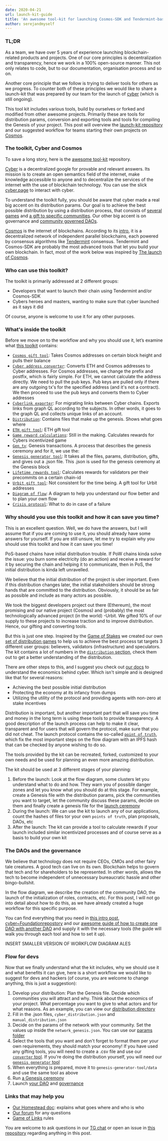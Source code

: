 ```yaml
---
date: 2020-04-21
url: launch-kit-guide
title: 'An awesome tool-kit for launching Cosmos-SDK and Tendermint-based projects'
author: serejandmyself
---
```


### TL;DR 
As a team, we have over 5 years of experience launching blockchain-related products and projects. One of our core principles is decentralization and transparency, hence we work in a 100% open-source manner. This not only relates to code, but to our documentation, organisation process and so on.

Another core principle that we follow is trying to deliver tools for others as we progress. To counter both of these principles we would like to share a launch-kit that was prepared by our team for the launch of [cyber](https://cyber.page/) (which is still ongoing). 

This tool kit includes various tools, build by ourselves or forked and modified from other awesome projects. Primarily these are tools for distribution params, conversion and exporting tools and tools for compiling the Genesis of your project. This post will overview the [launch-kit repository](https://github.com/cybercongress/launch-kit) and our suggested workflow for teams starting their own projects on [Cosmos](https://cosmos.network/). 

### The toolkit, Cyber and Cosmos 
To save a long story, here is the [awesome tool-kit](https://github.com/cybercongress/launch-kit) repository. 

[Cyber](https://github.com/cybercongress/go-cyber) is a decentralized google for provable and relevant answers. Its mission is to create an open semantics field of the internet, make knowledge accessible to anyone and to decentralize the services of the internet with the use of blockchain technology. You can use the slick [cyber.page](https://cyber.page/) to interact with cyber. 

To understand the toolkit fully, you should be aware that cyber made a real big accent on its distribution params. Our goal is to achieve the best possible distribution by using a distribution process, that consists of [several games](https://github.com/cybercongress/congress/blob/master/ecosystem/Cyber%20Homestead%20doc.md#the-distribution-games-in-detail) and [a gift to specific communities](https://github.com/cybercongress/congress/blob/master/ecosystem/Cyber%20Homestead%20doc.md#the-gift). Our other big accent is on governance and [community governed DAOs](https://github.com/cybercongress/congress/blob/master/ecosystem/Cyber%20Homestead%20doc.md#cybermetagalaxy). 

[Cosmos](https://cosmos.network/) is the internet of blockchains. According to its [intro](https://cosmos.network/intro), it is a decentralized network of independent parallel blockchains, each powered by consensus algorithms like [Tendermint](https://cosmos.network/intro#what-is-tendermint-core-and-the-abci) consensus. Tendermint and Cosmos-SDK are probably the most advanced tools that let you build your own blockchain. In fact, most of the work below was inspired by [The launch of Cosmos](https://github.com/cosmos/launch). 

### Who can use this toolkit? 
The toolkit is primarily addressed at 2 different groups: 

- Developers that want to launch their chain using Tendermint and/or Cosmos-SDK 
- Cybers heroes and masters, wanting to make sure that cyber launched as it says it did 

Of course, anyone is welcome to use it for any other purposes. 

### What's inside the toolkit 
Before we move on to the workflow and why you should use it, let’s examine what [this toolkit](https://github.com/cybercongress/launch-kit) contains: 

- [`Cosmos gift tool`](https://github.com/cybercongress/launch-kit/tree/0.1.0/cosmos_gift_tool): Takes Cosmos addresses on certain block height and pulls their balance 
- [`Cyber address converter`](https://github.com/cybercongress/launch-kit/tree/0.1.0/cyber_address_converter): Converts ETH and Cosmos addresses to Cyber addresses. For Cosmos addresses, we change the prefix and postfix, which is fairly simple. For ETH, we cannot calculate the address directly. We need to pull the pub keys. Pub keys are pulled only if there are any outgoing tx's for the specified address (and it's not a contract). We then proceed to use the pub keys and converts them to Cyber addresses 
- [`Cyberlink exporter`](https://github.com/cybercongress/launch-kit/tree/0.1.0/cyberlink_exporter): For migrating links between Cyber chains. Exports links from graph QL according to the subjects. In other words, it goes to the graph QL and collects unique links of an account. 
- [`Distribution`](https://github.com/cybercongress/launch-kit/tree/0.1.0/distribution): Contains files that make up the genesis. Shows what goes where 
- [`ETH gift tool`](https://github.com/cybercongress/launch-kit/tree/0.1.0/ethereum_gift_tool): ETH gift tool 
- [`Game reward calculations`](https://github.com/cybercongress/launch-kit/tree/0.1.0/game_rewards_calculations): Still in the making. Calculates rewards for Cybers incentivized game 
- [`Gen_tx`](https://github.com/cybercongress/launch-kit/tree/0.1.0/gen_txs): Genesis transactions. A process that describes the genesis ceremony and for it, we use the: 
- [`Genesis generator tool`](https://github.com/cybercongress/launch-kit/tree/0.1.0/genesis_generator_tool): It takes all the files, params, distribution, gifts, and gives out a .json file. This .json is used for the genesis ceremony at the Genesis block 
- [`Lifetime rewards tool`](https://github.com/cybercongress/launch-kit/tree/0.1.0/lifetime_rewards_tool): Calculates rewards for validators per their precommits on a certain chain-id 
- [`Urbit gift tool`](https://github.com/cybercongress/launch-kit/tree/0.1.0/urbit_gift_tool): Not consistent for the time being. A gift tool for Urbit addresses 
- [`Diagram of flow`](https://github.com/cybercongress/launch-kit/blob/0.1.0/pic/protocol.png): A diagram to help you understand our flow better and to plan your own flow 
- [`Crisis protocol`](https://github.com/cybercongress/launch-kit/blob/0.1.0/README.md#crisis-protocol): What to do in case of a failure 

### Why should you use this toolkit and how it can save you time? 
This is an excellent question. Well, we do have the answers, but I will assume that if you are coming to use it, you should already have some answers for yourself. If you are still unsure, let me try to explain why you should use this toolkit and how it can save you time! 

PoS-based chains have initial distribution trouble. If PoW chains kinda solve the issue: you burn some electricity (do an action) and receive a reward for it by securing the chain and helping it to communicate, then in PoS, the initial distribution is kinda left unravelled. 

We believe that the initial distribution of the project is uber important. Even if this distribution changes later, the initial stakeholders should be strong hands that are committed to the distribution. Obviously, it should be as fair as possible and include as many actors as possible. 

We took the biggest developers project out there (Ethereum), the most promising and our native project (Cosmos) and (probably) the most technologically advanced project (in the world) -Urbit. We gifted 10% of our supply to these projects to increase traction and to improve distribution. Hence, our gifting and converting tools. 

But this is just one step. Inspired by the [Game of Stakes](https://github.com/cosmos/game-of-stakes) we created our own [set of distribution games](https://github.com/cybercongress/congress/blob/master/ecosystem/Cyber%20Homestead%20doc.md#the-distribution-games-in-detail) to help us to achieve the best process tat targets 3 different user groups: believers, validators (infrastructure) and speculators. The kit contains a lot of numbers in the [`distribution` section](https://github.com/cybercongress/launch-kit/tree/0.1.0/distribution), check them out to get a better understanding of the distribution. 

There are other steps to this, and I suggest you check out [our docs](https://github.com/cybercongress/congress/blob/master/ecosystem/Cyber%20Homestead%20doc.md#moneybag-section-subtitle-beep-beep-beep) to understand the economics behind cyber. Which isn't simple and is designed like that for several reasons: 

- Achieving the best possible initial distribution 
- Protecting the economy at its infancy from dumps 
- Utilizing the utility of the protocol and providing agents with non-zero at stake incentives 

Distribution is important, but another important part that will save you time and money in the long term is using these tools to provide transparency. A good description of the launch process can help to make it clear, transparent and for users that will govern the protocol, make sure that you did not cheat. The launch protocol contains the so-called [`point of truth`](https://github.com/cybercongress/launch-kit#points-of-truth), which fix the most important steps on the flow diagram with an IPFS hash that can be checked by anyone wishing to do so. 

The tools provided by the kit can be recreated, forked, customized to your own needs and be used for planning an even more amazing distribution. 

The kit should be used at 3 different stages of your planning: 

1) Before the launch: Look at the flow diagram, some clusters let you understand what to do and how. They warn you of possible danger zones and let you know what you should do at this stage. For example, create a Genesis file with the distribution params, pick the communities you want to target, let the community discuss these params, decide on them and finally create a genesis file for the [launch ceremony](https://cybercongress.ai/genesis-ceremony/) 
2) During the launch: We can use the kit to launch any of our applications, count the hashes of files tor your own `points of truth`, plan proposals, DAOs, etc 
3) After the launch: The kit can provide a tool to calculate rewards if your launch included similar incentivized processes and of course serve as a basis to build your own kit 

### The DAOs and the governance 
We believe that technology does not require CEOs, CMOs and other fairy tale creatures. A good tech can live on its own. Blockchain helps to govern that tech and for shareholders to be represented. In other words, allows the tech to become independent of unnecessary bureaucratic hassle and other bingo-bullshit. 

In the flow diagram, we describe the creation of the community DAO, the launch of the initialization of roles, contracts, etc. For this post, I will not go into detail about how to do this, as we have already created a huge workflow for this specific purpose. 

You can find everything that you need in [this intro post](https://cybercongress.ai/euler-ceremony/), [cyber~Foundationrepostory](https://github.com/cybercongress/cyber-foundation) and our [awesome guide of how to create one DAO with another DAO](https://github.com/cybercongress/cyber-foundation/blob/master/euler-foundation/foundation.md) and supply it with the necessary tools (the guide will walk you through each tool and how to set it up). 

INSERT SMALLER VERSION OF WORKFLOW DIAGRAM ALES

### Flow for devs 
Now that we finally understand what the kit includes, why we should use it and what benefits it can give, here is a short workflow we would like to suggest for devs and hackers (of course, you are welcome to change anything, this is just a suggestion): 

1) Develop your distribution: Plan the Genesis file. Decide which communities you will attract and why. Think about the economics of your project. What percentage you want to give to what actors and for what reasons. As an example, you can view our [distribution directory](https://github.com/cybercongress/launch-kit/blob/0.1.0/distribution/README.md) 
2) Fill in the .json files, `cyber_distribution.json` and `manual_distribution.json` 
3) Decide on the params of the network with your community. Set the values up inside the `network_genesis.json`. You can use our [params folder](https://github.com/cybercongress/launch-kit/blob/0.1.0/params/README.md) 
4) Select the tools that you want and don't forget to format them per your own requirements, they should match your economy! If you have used any gifting tools, you will need to create a .csv file and use our [`converter` tool](https://github.com/cybercongress/launch-kit/blob/0.1.0/cyber_address_converter/README.md). If you're doing the distribution yourself, you will need our [`genesis generator` tool](https://github.com/cybercongress/launch-kit/blob/0.1.0/genesis-generator-tool/README.md) 
5) When everything is prepared, move it to `genesis-generator-tool/data` and use the same tool as above 
6) Run [a Genesis ceremony](https://cybercongress.ai/genesis-ceremony/) 
7) Launch [your DAO](https://github.com/cybercongress/cyber-foundation) and [governance](https://cyber.page/governance) 

### Links that may help you 
- [Our Homestead doc](https://github.com/cybercongress/congress/blob/master/ecosystem/Cyber%20Homestead%20doc.md): explains what goes where and who is who 
- [Our forum](https://cybercongress.ai/post/) for any questions
- [Game of Links](https://cybercongress.ai/game-of-links/) rules 

You are welcome to ask questions in our [TG chat](https://t.me/fuckgoogle) or open an issue in [this repository](https://github.com/cybercongress/launch-kit/issues) regarding anything in this post.
